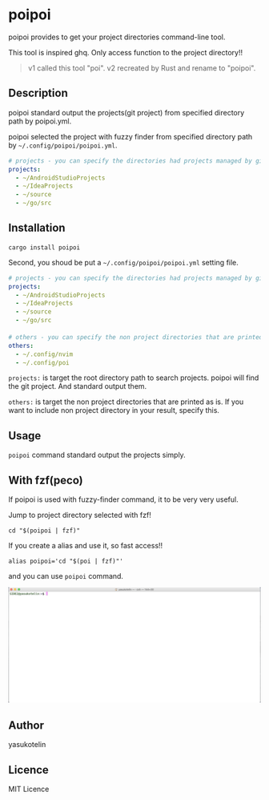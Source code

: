 # poipoi

poipoi provides to get your project directories command-line tool.

This tool is inspired ghq. Only access function to the project directory!!

> v1 called this tool "poi". v2 recreated by Rust and rename to "poipoi".

## Description

poipoi standard output the projects(git project) from specified directory path by poipoi.yml.

poipoi selected the project with fuzzy finder from specified directory path by `~/.config/poipoi/poipoi.yml`.

```poipoi.yml
# projects - you can specify the directories had projects managed by git.
projects:
  - ~/AndroidStudioProjects
  - ~/IdeaProjects
  - ~/source
  - ~/go/src
```

## Installation

```
cargo install poipoi
```

Second, you shoud be put a `~/.config/poipoi/poipoi.yml` setting file.

```poipoi.yml
# projects - you can specify the directories had projects managed by git.
projects:
  - ~/AndroidStudioProjects
  - ~/IdeaProjects
  - ~/source
  - ~/go/src

# others - you can specify the non project directories that are printed as is.
others:
  - ~/.config/nvim
  - ~/.config/poi
```

`projects:` is target the root directory path to search projects.
poipoi will find the git project. And standard output them.

`others:` is target the non project directories that are printed as is.
If you want to include non project directory in your result, specify this.

## Usage

`poipoi` command standard output the projects simply.

## With fzf(peco)

If poipoi is used with fuzzy-finder command, it to be very very useful.

Jump to project directory selected with fzf!

```
cd "$(poipoi | fzf)"
```

If you create a alias and use it, so fast access!!

```.bashrc
alias poipoi='cd "$(poi | fzf)"'
```

and you can use `poipoi` command.

![poipoi](./images/poipoi.gif)

## Author

yasukotelin

## Licence

MIT Licence
